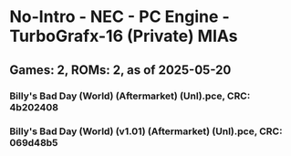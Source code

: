 # No-Intro - NEC - PC Engine - TurboGrafx-16 (Private) MIAs
## Games: 2, ROMs: 2, as of 2025-05-20

### Billy's Bad Day (World) (Aftermarket) (Unl).pce, CRC: 4b202408
### Billy's Bad Day (World) (v1.01) (Aftermarket) (Unl).pce, CRC: 069d48b5
